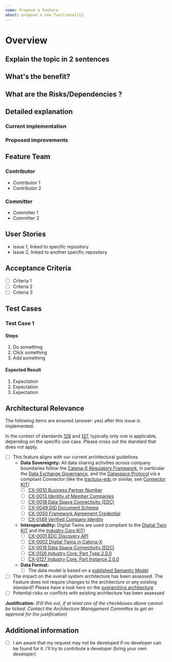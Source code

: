 ```yaml
---
name: Propose a Feature
about: propose a new functionality
---
```


# Overview
<!-- 
A clear and concise description of what the desired feature will look like. 
What is the purpose, what´s the expected result. 
Please describe.

Please see here an [example feature](https://github.com/eclipse-tractusx/sig-release/issues/882)
-->

## Explain the topic in 2 sentences
<!-- provide a short overview -->

## What's the benefit?
<!--  do we increase security/efficiency/ reduce complexity? -->

## What are the Risks/Dependencies ?
<!--  breaking change? Do you have an interface partner you need to align with? does it require review from the architecture team? -->

## Detailed explanation
<!-- explain the idea in detail , what is the current situation , what needs to be changed  -->

### Current implementation

### Proposed improvements

## Feature Team

### Contributor
<!-- names are already needed for open planning -->
- Contributor 1
- Contributor 2

### Committer
<!-- names are already needed for open planning -->
- Committer 1
- Committer 2
<!--  can be delivered after Planning Phase 1 -->

## User Stories
<!--  define the sub-issues that lead to the full development of this feature -->
- Issue 1, linked to specific repository
- Issue 2, linked to another specific repository

## Acceptance Criteria
<!--
Add all Acceptance Criteria. These criteria are important for the definition of done
-->
- [ ] Criteria 1
- [ ] Criteria 2
- [ ] Criteria 3

## Test Cases
<!-- add testcases - proposed structure (Description/Steps/Expected Result) -->

### Test Case 1
<!--  description -->
#### Steps

1. Do something
2. Click something
3. Add something

#### Expected Result

1. Expectation
2. Expectation
3. Expectation

## Architectural Relevance
<!--
The Architecture Management Committee monitors and controls the overarching architecture. It is essential that all applications and documentations follows a baseline set of standards and guidelines. These small checks ensure that the proposed change does not compromise our general principles.
-->
The following items are ensured (answer: yes) after this issue is implemented.

In the context of standards [126](https://catenax-ev.github.io/docs/standards/CX-0126-IndustryCorePartType) and [127](https://catenax-ev.github.io/docs/standards/CX-0127-IndustryCorePartInstance), typically only one is applicable, depending on the specific use case. Please cross out the standard that does not apply.

- [ ] This feature aligns with our current architectural guidelines
  - **Data Sovereignty:** All data sharing activities across company boundaries follow the [Catena-X Regulatory Framework](https://catenax-ev.github.io/docs/next/regulatory-framework/governance-framework), in particular the [Data Exchange Governance](https://catenax-ev.github.io/docs/next/regulatory-framework/20000ft/data-exchange-governance), and the [Dataspace Protocol](https://docs.internationaldataspaces.org/dataspace-protocol/overview/readme) via a compliant Connector (like the [tractusx-edc](https://github.com/eclipse-tractusx/tractusx-edc) or similar, see [Connector KIT](https://eclipse-tractusx.github.io/docs-kits/next/category/connector-kit))
    - [ ] [CX-0010 Business Partner Number](https://catenax-ev.github.io/docs/next/standards/CX-0010-BusinessPartnerNumber)
    - [ ] [CX-0013 Identity of Member Companies](https://catenax-ev.github.io/docs/next/standards/CX-0013-IdentityOfMemberCompanies)
    - [ ] [CX-0018 Data Space Connectivity (EDC)](https://catenax-ev.github.io/docs/next/standards/CX-0018-DataspaceConnectivity)
    - [ ] [CX-0049 DID Document Schema](https://catenax-ev.github.io/docs/next/standards/CX-0049-DIDDocumentSchema)
    - [ ] [CX-0050 Framework Agreement Credential](https://catenax-ev.github.io/docs/next/standards/CX-0050-FrameworkAgreementCredential)
    - [ ] [CX-0149 Verified Company Identity](https://catenax-ev.github.io/docs/next/standards/CX-0149-Dataspaceidentityandidentification)
  - **Interoperability:** Digital Twins are used (compliant to the [Digital Twin KIT](https://eclipse-tractusx.github.io/docs-kits/next/category/digital-twin-kit) and the [Industry Core KIT](https://eclipse-tractusx.github.io/docs-kits/next/category/industry-core-kit))
    - [ ] [CX-0001 EDC Discovery API](https://catenax-ev.github.io/docs/next/standards/CX-0001-EDCDiscoveryAPI)
    - [ ] [CX-0002 Digital Twins in Catena-X](https://catenax-ev.github.io/docs/next/standards/CX-0002-DigitalTwinsInCatenaX)
    - [ ] [CX-0018 Data Space Connectivity (EDC)](https://catenax-ev.github.io/docs/next/standards/CX-0018-DataspaceConnectivity)
    - [ ] [CX-0126 Industry Core: Part Type 2.0.0](https://catenax-ev.github.io/docs/standards/CX-0126-IndustryCorePartType)
    - [ ] [CX-0127 Industry Core: Part Instance 2.0.0](https://catenax-ev.github.io/docs/standards/CX-0127-IndustryCorePartInstance)

  - **Data Format:**
    - [ ] The data model is based on a [published Semantic Model](https://github.com/eclipse-tractusx/sldt-semantic-models)
- [ ] The impact on the overall system architecture has been assessed. The Feature does not require changes to the architecture or any existing standard? Please have a look here on the [overarching architecture](https://eclipse-tractusx.github.io/docs/tutorials/e2e/inform/architecture)
- [ ] Potential risks or conflicts with existing architecture has been assessed

**Justification:** _(Fill this out, if at least one of the checkboxes above cannot be ticked. Contact the Architecture Management Committee to get an approval for the justification)_

## Additional information
<!-- this is only needed, if contributors and committers are not known during feature creation -->
- [ ] I am aware that my request may not be developed if no developer can be found for it. I'll try to contribute a developer (bring your own developer)